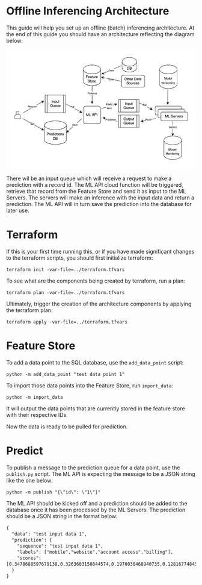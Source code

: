 # Offline Inferencing Architecture

This guide will help you set up an offline (batch) inferencing architecture.
At the end of this guide you should have an architecture reflecting the diagram below:

![diagram.png](diagram.png)

There wil be an input queue which will receive a request to make a prediction with a
record id.  The ML API cloud function will be triggered, retrieve that record from the
Feature Store and send it as input to the ML Servers. The servers will make an inference
with the input data and return a prediction. The ML API will in turn save the prediction
into the database for later use.

# Terraform

If this is your first time running this, or if you have made significant changes to
the terraform scripts, you should first initialize terraform:

```shell
terraform init -var-file=../terraform.tfvars
```

To see what are the components being created by terraform, run a plan:
```shell
terraform plan -var-file=../terraform.tfvars
```

Ultimately, trigger the creation of the architecture components by applying the
terraform plan:

```shell
terraform apply -var-file=../terraform.tfvars
```

# Feature Store

To add a data point to the SQL database, use the `add_data_point` script:
```shell
python -m add_data_point "test data point 1"
```

To import those data points into the Feature Store, run `import_data`:
```shell
python -m import_data
```

It will output the data points that are currently stored in the feature store
with their respective IDs.

Now the data is ready to be pulled for prediction.

# Predict

To publish a message to the prediction queue for a data point, use the `publish.py`
script. The ML API is expecting the message to be a JSON string like the one below:
```shell
python -m publish "{\"id\": \"1\"}"
```

The ML API should be kicked off and a prediction should be added to the database
once it has been processed by the ML Servers. The prediction should be a JSON string
in the format below:
```shell
{
  "data": "test input data 1",
  "prediction": {
    "sequence": "test input data 1",
    "labels": ["mobile","website","account access","billing"],
    "scores": [0.3478688597679138,0.3263603150844574,0.1976030468940735,0.1281677484512329]
  }
}
```
